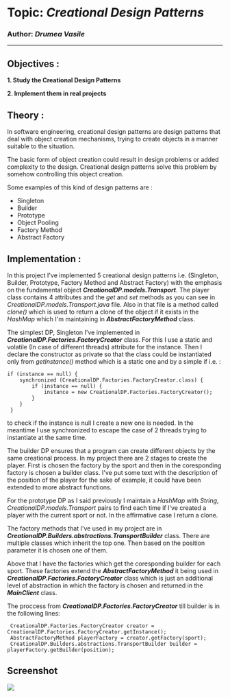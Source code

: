 # Topic: *Creational Design Patterns*
### Author: *Drumea Vasile*
------
## Objectives :
__1. Study the Creational Design Patterns__

__2. Implement them in real projects__

## Theory :
In software engineering, creational design patterns are design patterns that deal with object creation mechanisms, trying to create objects in a manner suitable to the situation.

The basic form of object creation could result in design problems or added complexity to the design. Creational design patterns solve this problem by somehow controlling this object creation.

Some examples of this kind of design patterns are :

   * Singleton
   * Builder
   * Prototype
   * Object Pooling
   * Factory Method
   * Abstract Factory
   
## Implementation :
In this project I've implemented 5 creational design patterns i.e. (Singleton, Builder, Prototype, Factory Method and Abstract Factory) with the emphasis on the fundamental object _**CreationalDP.models.Transport**_. The player class contains 4 attributes and the *get* and *set* methods as you can see in *CreationalDP.models.Transport.java* file. Also in that file is a method called *clone()* which is used to return a clone of the object if it exists in the *HashMap* which I'm maintaining in _**AbstractFactoryMethod**_ class.

The simplest DP, Singleton I've implemented in _**CreationalDP.Factories.FactoryCreator**_ class. For this I use a static and volatile (In case of different threads) attribute for the instance. Then I declare the constructor as private so that the class could be instantiated only from _getInstance()_ method which is a static one and by a simple if i.e. : 
~~~
if (instance == null) {
    synchronized (CreationalDP.Factories.FactoryCreator.class) {
        if (instance == null) {
            instance = new CreationalDP.Factories.FactoryCreator();
        }
    }
 }
 ~~~
to check if the instance is null I create a new one is needed. In the meantime I use synchronized to escape the case of 2 threads trying to instantiate at the same time.

The builder DP ensures that a program can create different objects by the same creational process. In my project there are 2 stages to create the player. First is chosen the factory by the sport and then in the coresponding factory is chosen a builder class. I've put some text with the description of the position of the player for the sake of example, it could have been extended to more abstract functions. 

For the prototype DP as I said previously I maintain a *HashMap* with *String*, *CreationalDP.models.Transport* pairs to find each time if I've created a player with the current sport or not. In the affirmative case I return a clone.

The factory methods that I've used in my project are in _**CreationalDP.Builders.abstractions.TransportBuilder**_ class. There are multiple classes which inherit the top one. Then based on the position parameter it is chosen one of them.

Above that I have the factories which get the coresponding builder for each sport. These factories extend the _**AbstractFactoryMethod**_ it being used in _**CreationalDP.Factories.FactoryCreator**_ class which is just an additional level of abstraction in which the factory is chosen and returned in the _**MainClient**_ class. 

The proccess from _**CreationalDP.Factories.FactoryCreator**_ till builder is in the following lines:
~~~
 CreationalDP.Factories.FactoryCreator creator = CreationalDP.Factories.FactoryCreator.getInstance();
 AbstractFactoryMethod playerFactory = creator.getFactory(sport);
 CreationalDP.Builders.abstractions.TransportBuilder builder = playerFactory.getBuilder(position);
~~~

## Screenshot
![](/images/FirstLab/Capture.PNG)
